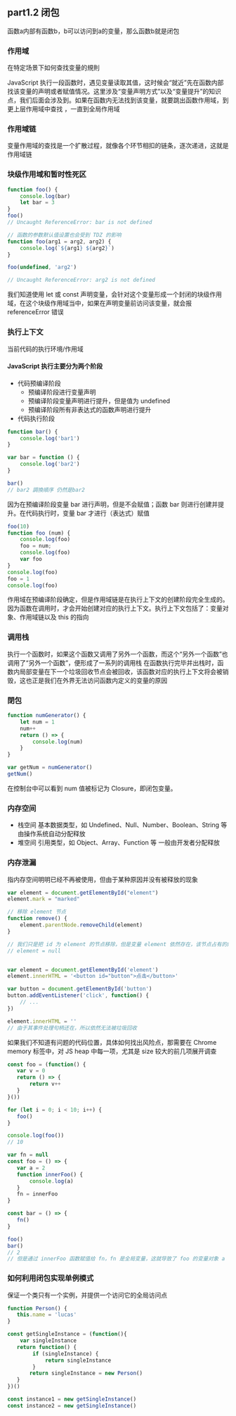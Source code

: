 ## part1.2 闭包
函数a内部有函数b，b可以访问到a的变量，那么函数b就是闭包

### 作用域
在特定场景下如何查找变量的規則

JavaScript 执行一段函数时，遇见变量读取其值，这时候会“就近”先在函数内部找该变量的声明或者赋值情况。这里涉及“变量声明方式”以及“变量提升”的知识点，我们后面会涉及到。如果在函数内无法找到该变量，就要跳出函数作用域，到更上层作用域中查找
，一直到全局作用域

### 作用域链
变量作用域的查找是一个扩散过程，就像各个环节相扣的链条，逐次递进，这就是作用域链

### 块级作用域和暂时性死区
```javaScript
function foo() {
    console.log(bar)
    let bar = 3
}
foo()
// Uncaught ReferenceError: bar is not defined

// 函数的参数默认值设置也会受到 TDZ 的影响
function foo(arg1 = arg2, arg2) {
    console.log(`${arg1} ${arg2}`)
}

foo(undefined, 'arg2')

// Uncaught ReferenceError: arg2 is not defined
```
我们知道使用 let 或 const 声明变量，会针对这个变量形成一个封闭的块级作用域，在这个块级作用域当中，如果在声明变量前访问该变量，就会报 referenceError 错误

### 执行上下文
当前代码的执行环境/作用域

#### JavaScript 执行主要分为两个阶段
* 代码预编译阶段
  + 预编译阶段进行变量声明
  + 预编译阶段变量声明进行提升，但是值为 undefined
  + 预编译阶段所有非表达式的函数声明进行提升
* 代码执行阶段

```javaScript
function bar() {
    console.log('bar1')
}

var bar = function () {
    console.log('bar2')
}

bar()
// bar2 調換順序 仍然是bar2
```
因为在预编译阶段变量 bar 进行声明，但是不会赋值；函数 bar 则进行创建并提升。在代码执行时，变量 bar 才进行（表达式）赋值

```javaScript
foo(10)
function foo (num) {
    console.log(foo)
    foo = num;       
    console.log(foo)
    var foo
} 
console.log(foo)
foo = 1
console.log(foo)
```
作用域在预编译阶段确定，但是作用域链是在执行上下文的创建阶段完全生成的。因为函数在调用时，才会开始创建对应的执行上下文。执行上下文包括了：变量对象、作用域链以及 this 的指向

### 调用栈
执行一个函数时，如果这个函数又调用了另外一个函数，而这个“另外一个函数”也调用了“另外一个函数”，便形成了一系列的调用栈
在函数执行完毕并出栈时，函数内局部变量在下一个垃圾回收节点会被回收，该函数对应的执行上下文将会被销毁，这也正是我们在外界无法访问函数内定义的变量的原因

### 閉包
```javaScript
function numGenerator() {
    let num = 1
    num++
    return () => {
        console.log(num)
    } 
}

var getNum = numGenerator()
getNum()
```
在控制台中可以看到 num 值被标记为 Closure，即闭包变量。

### 内存空间
* 栈空间 基本数据类型，如 Undefined、Null、Number、Boolean、String 等 由操作系统自动分配释放
* 堆空间 引用类型，如 Object、Array、Function 等 一般由开发者分配释放

### 内存泄漏
指内存空间明明已经不再被使用，但由于某种原因并没有被释放的现象
```javaScript
var element = document.getElementById("element")
element.mark = "marked"

// 移除 element 节点
function remove() {
    element.parentNode.removeChild(element)
}

// 我们只是把 id 为 element 的节点移除，但是变量 element 依然存在，该节点占有的内存无法被释放
// element = null


var element = document.getElementById('element')
element.innerHTML = '<button id="button">点击</button>'

var button = document.getElementById('button')
button.addEventListener('click', function() {
    // ...
})

element.innerHTML = ''
// 由于其事件处理句柄还在，所以依然无法被垃圾回收
```
如果我们不知道有问题的代码位置，具体如何找出风险点，那需要在 Chrome memory 标签中，对 JS heap 中每一项，尤其是 size 较大的前几项展开调查


```javaScript
const foo = (function() {
   var v = 0
   return () => {
       return v++
   }
}())

for (let i = 0; i < 10; i++) {
   foo()
}

console.log(foo())
// 10

var fn = null
const foo = () => {
   var a = 2
   function innerFoo() {
       console.log(a)
   }
   fn = innerFoo    
}

const bar = () => {
   fn()
}

foo()
bar()
// 2
// 但是通过 innerFoo 函数赋值给 fn，fn 是全局变量，这就导致了 foo 的变量对象 a 也被保留了下来
```

### 如何利用闭包实现单例模式
保证一个类只有一个实例，并提供一个访问它的全局访问点
```javaScript
function Person() {
   this.name = 'lucas'
}

const getSingleInstance = (function(){
    var singleInstance
   return function() {
        if (singleInstance) {
            return singleInstance
        }
       return singleInstance = new Person()
   }
})()

const instance1 = new getSingleInstance()
const instance2 = new getSingleInstance()
```